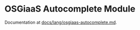 # OSGiaaS Autocomplete Module

Documentation at [docs/lang/osgiaas-autocomplete.md](../../../docs/lang/osgiaas-autocomplete.md).
